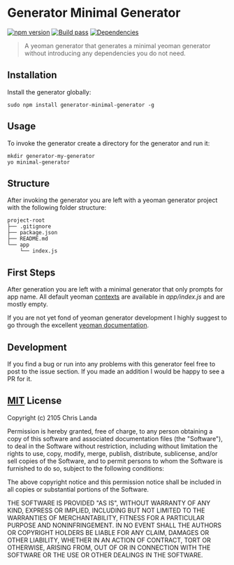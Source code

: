 # Generator Minimal Generator
[![npm version](https://badge.fury.io/js/generator-minimal-generator.svg)](https://badge.fury.io/js/generator-minimal-generator) [![Build pass](https://travis-ci.org/stylesuxx/generator-minimal-generator.svg?branch=master)](https://travis-ci.org/stylesuxx/generator-minimal-generator?branch=master)  [![Dependencies](https://david-dm.org/stylesuxx/generator-minimal-generator.svg)](https://david-dm.org/stylesuxx/generator-minimal-generator)

>A yeoman generator that generates a minimal yeoman generator without introducing any dependencies you do not need.

## Installation
Install the generator globally:

    sudo npm install generator-minimal-generator -g

## Usage
To invoke the generator create a directory for the generator and run it:

    mkdir generator-my-generator
    yo minimal-generator

## Structure
After invoking the generator you are left with a yeoman generator project with the following folder structure:

    project-root
    ├── .gitignore
    ├── package.json
    ├── README.md
    └── app
        └── index.js

## First Steps
After generation you are left with a minimal generator that only prompts for app name. All default yeoman  [contexts](http://yeoman.io/authoring/running-context.html) are available in *app/index.js* and are mostly empty.

If you are not yet fond of yeoman generator development I highly suggest to go through the excellent [yeoman documentation](http://yeoman.io/authoring/).

## Development
If you find a bug or run into any problems with this generator feel free to post to the issue section. If you made an addition I would be happy to see a PR for it.

## [MIT](https://opensource.org/licenses/MIT) License
Copyright (c) 2105 Chris Landa

Permission is hereby granted, free of charge, to any person obtaining a copy
of this software and associated documentation files (the "Software"), to deal
in the Software without restriction, including without limitation the rights
to use, copy, modify, merge, publish, distribute, sublicense, and/or sell
copies of the Software, and to permit persons to whom the Software is
furnished to do so, subject to the following conditions:

The above copyright notice and this permission notice shall be included in
all copies or substantial portions of the Software.

THE SOFTWARE IS PROVIDED "AS IS", WITHOUT WARRANTY OF ANY KIND, EXPRESS OR
IMPLIED, INCLUDING BUT NOT LIMITED TO THE WARRANTIES OF MERCHANTABILITY,
FITNESS FOR A PARTICULAR PURPOSE AND NONINFRINGEMENT.  IN NO EVENT SHALL THE
AUTHORS OR COPYRIGHT HOLDERS BE LIABLE FOR ANY CLAIM, DAMAGES OR OTHER
LIABILITY, WHETHER IN AN ACTION OF CONTRACT, TORT OR OTHERWISE, ARISING FROM,
OUT OF OR IN CONNECTION WITH THE SOFTWARE OR THE USE OR OTHER DEALINGS IN
THE SOFTWARE.
